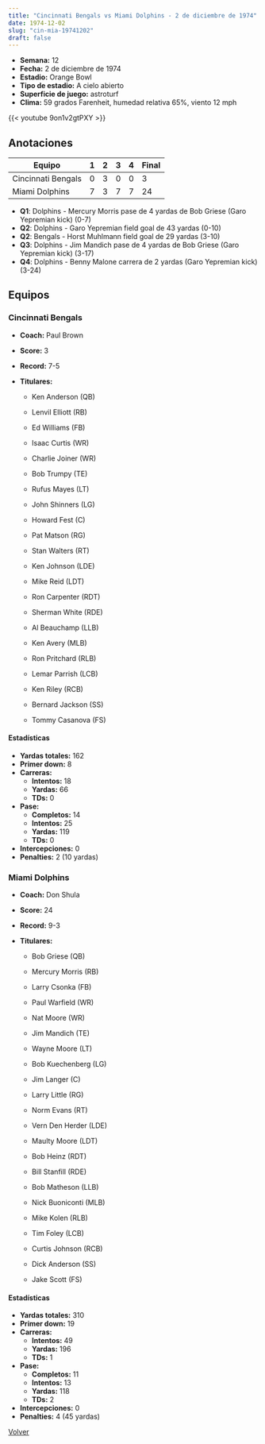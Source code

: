 ```yaml
---
title: "Cincinnati Bengals vs Miami Dolphins - 2 de diciembre de 1974"
date: 1974-12-02
slug: "cin-mia-19741202"
draft: false
---
```


- **Semana:** 12
- **Fecha:** 2 de diciembre de 1974
- **Estadio:** Orange Bowl
- **Tipo de estadio:** A cielo abierto
- **Superficie de juego:** astroturf
- **Clima:** 59 grados Farenheit, humedad relativa 65%, viento 12 mph


{{< youtube 9on1v2gtPXY >}}


## Anotaciones
| Equipo | 1 | 2 | 3 | 4 | Final |
|--------|---|---|---|---|-------|
| Cincinnati Bengals  | 0 | 3 | 0 | 0  | 3 |
| Miami Dolphins  | 7 | 3 | 7 | 7  | 24 |
- **Q1**: Dolphins - Mercury Morris pase de 4 yardas de Bob Griese (Garo Yepremian kick) (0-7)
- **Q2**: Dolphins - Garo Yepremian field goal de 43 yardas (0-10)
- **Q2**: Bengals - Horst Muhlmann field goal de 29 yardas (3-10)
- **Q3**: Dolphins - Jim Mandich pase de 4 yardas de Bob Griese (Garo Yepremian kick) (3-17)
- **Q4**: Dolphins - Benny Malone carrera de 2 yardas (Garo Yepremian kick) (3-24)


## Equipos


### Cincinnati Bengals
* **Coach:** Paul Brown
* **Score:** 3
* **Record:** 7-5
* **Titulares:** 

  * Ken Anderson (QB) 

  * Lenvil Elliott (RB) 

  * Ed Williams (FB) 

  * Isaac Curtis (WR) 

  * Charlie Joiner (WR) 

  * Bob Trumpy (TE) 

  * Rufus Mayes (LT) 

  * John Shinners (LG) 

  * Howard Fest (C) 

  * Pat Matson (RG) 

  * Stan Walters (RT) 

  * Ken Johnson (LDE) 

  * Mike Reid (LDT) 

  * Ron Carpenter (RDT) 

  * Sherman White (RDE) 

  * Al Beauchamp (LLB) 

  * Ken Avery (MLB) 

  * Ron Pritchard (RLB) 

  * Lemar Parrish (LCB) 

  * Ken Riley (RCB) 

  * Bernard Jackson (SS) 

  * Tommy Casanova (FS) 

#### Estadísticas
* **Yardas totales:** 162
* **Primer down:** 8
* **Carreras:**
  * **Intentos:** 18
  * **Yardas:** 66
  * **TDs:** 0
* **Pase:**
  * **Completos:** 14
  * **Intentos:** 25
  * **Yardas:** 119
  * **TDs:** 0
* **Intercepciones:** 0
* **Penalties:** 2 (10 yardas)

### Miami Dolphins
* **Coach:** Don Shula
* **Score:** 24
* **Record:** 9-3
* **Titulares:** 

  * Bob Griese (QB) 

  * Mercury Morris (RB) 

  * Larry Csonka (FB) 

  * Paul Warfield (WR) 

  * Nat Moore (WR) 

  * Jim Mandich (TE) 

  * Wayne Moore (LT) 

  * Bob Kuechenberg (LG) 

  * Jim Langer (C) 

  * Larry Little (RG) 

  * Norm Evans (RT) 

  * Vern Den Herder (LDE) 

  * Maulty Moore (LDT) 

  * Bob Heinz (RDT) 

  * Bill Stanfill (RDE) 

  * Bob Matheson (LLB) 

  * Nick Buoniconti (MLB) 

  * Mike Kolen (RLB) 

  * Tim Foley (LCB) 

  * Curtis Johnson (RCB) 

  * Dick Anderson (SS) 

  * Jake Scott (FS) 

#### Estadísticas
* **Yardas totales:** 310
* **Primer down:** 19
* **Carreras:**
  * **Intentos:** 49
  * **Yardas:** 196
  * **TDs:** 1
* **Pase:**
  * **Completos:** 11
  * **Intentos:** 13
  * **Yardas:** 118
  * **TDs:** 2
* **Intercepciones:** 0
* **Penalties:** 4 (45 yardas)


[Volver](/historia/1974)
